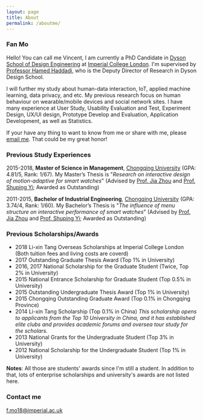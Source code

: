 ```yaml
---
layout: page
title: About
permalink: /aboutme/
---
```

### Fan Mo

Hello! You can call me Vincent, I am currently a PhD Candidate in [Dyson School of Design Engineering](http://www.imperial.ac.uk/design-engineering/) at [Imperial College London](https://en.wikipedia.org/wiki/Imperial_College_London). I'm supervised by [Professor Hamed Haddadi](https://haddadi.github.io/), who is the Deputy Director of Research in Dyson Design School.

I will further my study about human-data interaction, IoT, applied machine learning, data privacy, and etc. My previous research focus on human behaviour on wearable/mobile devices and social network sites. I have many experience at User Study, Usability Evaluation and Test, Experiment Design, UX/UI design, Prototype Develop and Evaluation, Application Development, as well as Statistics.

If your have any thing to want to know from me or share with me, please [email me](mailto:f.mo18@imperial.ac.uk). That could be my great honor!


### Previous Study Experiences
2015-2018, **Master of Science in Management**, [Chongqing University](http://english.cqu.edu.cn) (GPA: 4.81/5, Rank: 1/67). My Master’s Thesis is "*Research on interactive design of motion-adaptive for smart watches*" (Advised by [Prof. Jia Zhou](http://www.cme.cqu.edu.cn/info/1240/2354.htm) and [Prof. Shuping Yi](https://baike.baidu.com/item/易树平); Awarded as Outstanding)

2011-2015, **Bachelor of Industrial Engineering**, [Chongqing University](http://english.cqu.edu.cn) (GPA: 3.74/4, Rank: 1/60). My Bachelor’s Thesis is "*The influence of menu structure on interactive performance of smart watches*" (Advised by [Prof. Jia Zhou](http://www.cme.cqu.edu.cn/info/1240/2354.htm) and [Prof. Shuping Yi](https://baike.baidu.com/item/易树平); Awarded as Outstanding)


### Previous Scholarships/Awards
* 2018 Li-xin Tang Overseas Scholarships at Imperial College London (Both tuition fees and living costs are coverd)
* 2017 Outstanding Graduate Thesis Award (Top 1% in University)
* 2016, 2017 National Scholarship for the Graduate Student (Twice, Top 2% in University)
* 2015 National Entrance Scholarship for Graduate Student (Top 0.5% in University)
* 2015 Outstanding Undergraduate Thesis Award (Top 1% in University)
* 2015 Chongqing Outstanding Graduate Award (Top 0.1% in Chongqing Province)
* 2014 Li-xin Tang Scholarship (Top 0.1% in China)
*This scholarship opens to applicants from the Top 10 University in China, and it has established elite clubs and provides academic forums and oversea tour study for the scholars.*
* 2013 National Grants for the Undergraduate Student (Top 3% in University)
* 2012 National Scholarship for the Undergraduate Student (Top 1% in University)

**Notes**: All those are students' awards since I'm still a student. In addition to that, lots of enterprise scholarships and university's awards are not listed here.



### Contact me

[f.mo18@imperial.ac.uk](mailto:f.mo18@imperial.ac.uk)